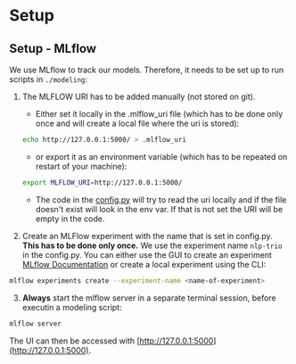 # Setup

## Setup - MLflow

We use MLflow to track our models. Therefore, it needs to be set up to run scripts in `./modeling`:

1. The MLFLOW URI has to be added manually (not stored on git).
    * Either set it locally in the .mlflow_uri file (which has to be done only once and will create a local file where the uri is stored):
    ```BASH
    echo http://127.0.0.1:5000/ > .mlflow_uri
    ```

    * or export it as an environment variable (which has to be repeated on restart of your machine):

    ```bash
    export MLFLOW_URI=http://127.0.0.1:5000/
    ```
    
    * The code in the [config.py](modeling/config.py) will try to read the uri locally and if the file doesn't exist will look in the env var. If that is not set the URI will be empty in the code.

2. Create an MLFlow experiment with the name that is set in config.py. **This has to be done only once.** We use the experiment name `nlp-trio` in the config.py. You can either use the GUI to create an experiment [MLflow Documentation](https://www.mlflow.org/docs/latest/tracking.html#managing-experiments-and-runs-with-the-tracking-service-api) or create a local experiment using the CLI:
  ```bash
  mlflow experiments create --experiment-name <name-of-experiment>
  ```

3. **Always** start the mlflow server in a separate terminal session, before executin a modeling script:

  ```bash
  mlflow server
  ```
  
  The UI can then be accessed with [http://127.0.0.1:5000](http://127.0.0.1:5000).
